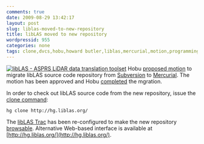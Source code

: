 ```yaml
---
comments: true
date: 2009-08-29 13:42:17
layout: post
slug: liblas-moved-to-new-repository
title: libLAS moved to new repository
wordpressid: 955
categories: none
tags: clone,dvcs,hobu,howard butler,liblas,mercurial,motion,programming,project,repository,revision,subversion,system
---
```


[![libLAS - ASPRS LiDAR data translation toolset](http://liblas.org/chrome/site/liblaslogo.png)](http://liblas.org/) Hobu [proposed motion](http://lists.osgeo.org/pipermail/liblas-devel/2009-August/000587.html) to migrate libLAS source code repository from [Subversion](http://subversion.tigris.org/) to [Mercurial](http://mercurial.selenic.com/wiki/). The motion has been approved and Hobu [completed](http://lists.osgeo.org/pipermail/liblas-devel/2009-August/000590.html) the mgration.





In order to check out libLAS source code from the new repository, issue the [clone command](http://mercurial.selenic.com/wiki/Clone):




    
    hg clone http://hg.liblas.org/





The [libLAS Trac](http://liblas.org/report/1) has been re-configured to make the new repository [browsable](http://liblas.org/browser). Alternative Web-based interface is available at [http://hg.liblas.org/](http://hg.liblas.org/).






